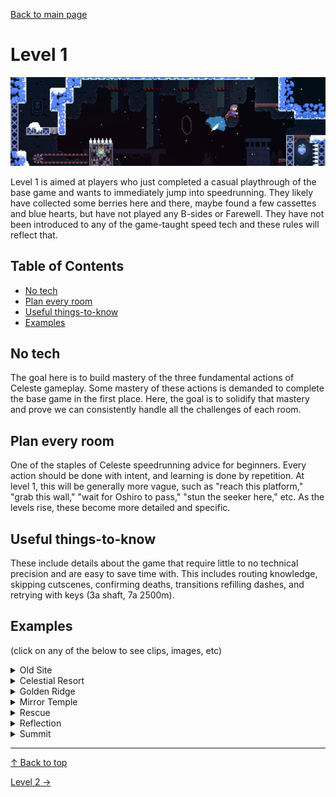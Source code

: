 [Back to main page](https://github.com/kwan22/habits/blob/main/README.md)

# Level 1

<img src = "https://github.com/kwan22/habits/blob/main/images/lv1.png" width = "960">

Level 1 is aimed at players who just completed a casual playthrough of the base game and wants to immediately jump into speedrunning. They likely have collected some berries here and there, maybe found a few cassettes and blue hearts, but have not played any B-sides or Farewell. They have not been introduced to any of the game-taught speed tech and these rules will reflect that.

## Table of Contents
- [No tech](#no-tech)
- [Plan every room](#plan-every-room)
- [Useful things-to-know](#useful-things-to-know)
- [Examples](#examples)

## No tech 
The goal here is to build mastery of the three fundamental actions of Celeste gameplay. Some mastery of these actions is demanded to complete the base game in the first place. Here, the goal is to solidify that mastery and prove we can consistently handle all the challenges of each room.

## Plan every room  
One of the staples of Celeste speedrunning advice for beginners. Every action should be done with intent, and learning is done by repetition. At level 1, this will be generally more vague, such as "reach this platform," "grab this wall," "wait for Oshiro to pass," "stun the seeker here," etc. As the levels rise, these become more detailed and specific.

## Useful things-to-know  
These include details about the game that require little to no technical precision and are easy to save time with. This includes routing knowledge, skipping cutscenes, confirming deaths, transitions refilling dashes, and retrying with keys (3a shaft, 7a 2500m).

## Examples

(click on any of the below to see clips, images, etc)

<details>
<summary>Old Site</summary>

The last Badeline room conveniently has a dev shortcut. Jump off the crumble block to make it disappear faster. Maneuvering around the ice block opens up another shortcut: lining up against the wall above it may be useful. Be sure to not grab when passing by the ice block, as grabbing the block will activate it to fall. <br>
<img src = "https://github.com/kwan22/habits/blob/main/images/lv1/2a_intervention_dev.webp" width = "480">
  
The plan for the last few coins in the Badeline chase sequence is to never cross your own path. <br>
<img src = "https://github.com/kwan22/habits/blob/main/images/lv1/2a_intervention.png" width = "480">
</details>

<details>
  <summary>Celestial Resort</summary>
  
Transitions refill dashes and retries keep keys. <br>
<img src = "https://github.com/kwan22/habits/blob/main/images/lv1/3a_key1.webp" width = "480">
<img src = "https://github.com/kwan22/habits/blob/main/images/lv1/3a_shaft_keyretry.png" width = "480">

In the Huge Mess section, the recommended order is chests (bottom), books (top), and towels (middle). <br>
<img src = "https://github.com/kwan22/habits/blob/main/images/lv1/3a_mess_chests.png" width = "320">
<img src = "https://github.com/kwan22/habits/blob/main/images/lv1/3a_mess_books.png" width = "320">
<img src = "https://github.com/kwan22/habits/blob/main/images/lv1/3a_mess_towels.png" width = "320">

Introducing the "red dot," a term borrowed from the chess habits. The idea is to be aware of when a major hazard is about to strike (Oshiro is about to charge) and ensure you have space to dodge. Whether your strat is able to line up with the Oshiro cycles shown in the clips depends on your movement: apply the red-dot principle to whatever Oshiro cycle you end up settling upon. <br>
    <img src = "https://github.com/kwan22/habits/blob/main/images/lv1/3a_final_2.webp" width = "480">
    <img src = "https://github.com/kwan22/habits/blob/main/images/lv1/3a_final_3.webp" width = "480">

</details>

<details>
  <summary>Golden Ridge</summary>
  Bubbles (both green and red) can be activated faster by pressing dash when in the bubble. <br>
  <img src = "https://github.com/kwan22/habits/blob/main/images/lv1/4a_fastbubble.webp" width = "480">

  Generally, horizontal dashing cuts through strong wind much better than updiagonal dashes <br>
    <img src = "https://github.com/kwan22/habits/blob/main/images/lv1/4a_snowball_4springs.webp" width = "480">
    <img src = "https://github.com/kwan22/habits/blob/main/images/lv1/4a_snowball_final.webp" width = "480">
</details>

<details>
  <summary>Mirror Temple</summary>
    
  Skip the depths key & door using the secret route for the heart. <br>
  <img src = "https://github.com/kwan22/habits/blob/main/images/lv1/5a_depths_keyskip.webp" width = "480">

  Use seekers to hit coins for you. <br>
  <img src = "https://github.com/kwan22/habits/blob/main/images/lv1/5a_unraveling_coin1.webp" width = "480">
  <img src = "https://github.com/kwan22/habits/blob/main/images/lv1/5a_unraveling_2ndlast.webp" width = "480">

  Learn to feel comfortable with stunning a charging seeker. Similar to the Oshiro red-dot: make it a priority to deal with these before making progress. Seekers are much smaller and easier to jump over compared to Oshiro, so stunning them gives you several seconds of free movement. The easiest way to stun them is to do a big jump as they approach, and then dash down onto their heads as they pass under you. <br>
  <img src = "https://github.com/kwan22/habits/blob/main/images/lv1/5a_unraveling_final_cut.webp" width = "480"><br>
  Aim for the high ground! Try to not let seekers approach you from above: letting them approach you from below or horizontally is much more reliable in jumping on top of them (cue Star Wars memes).<br>
  
  Seekers technically have no RNG but can have wildly different behaviors with slight changes in movement. Learning to stun seekers on command allows us a few seconds of free movement and mitigates their unpredictable behavior. You may find that you need to stun seekers in different spots than the strats shown here.
  
  Route for getting search keys that avoids the most seekers. <br>
  <img src = "https://github.com/kwan22/habits/blob/main/images/lv1/5a_search_keys.png" alt = "5a_search_keys" width = "960">
</details>

<details>
  <summary>Rescue</summary>
  Theo is a particularly challenging mechanic and deserves its own section.
  
  As mentioned earlier in the 5a section, seekers are easier to deal with if you're not below them. <br>
  <img src = "https://github.com/kwan22/habits/blob/main/images/lv1/5a_rescue_nofear_slow.webp" alt = "5a_rescue_nofear" width = "480"> <br>
  The red-dot principle still applies. Seekers can charge even when they're offscreen and can quickly catch up to you while you're throwing and regrabbing Theo. 

  Stunning a seeker while carrying Theo is a bit trickier since you can't dash while holding Theo. Handle the seeker and Theo separately, stunning the seeker where you can. A simple tactic is to jump over the seeker, throw Theo forward, and then stun the seeker using the jump+downdash method. <br>
  <img src = "https://github.com/kwan22/habits/blob/main/images/lv1/5a_rescue_berryroom_slow1.webp" width = "480">
  <img src = "https://github.com/kwan22/habits/blob/main/images/lv1/5a_rescue_berryroom_slow2.webp" width = "480">

  If you can jump, dash, and grab, then you can dash, grab and jump. Mastery of basic actions! <br>
  <img src = "https://github.com/kwan22/habits/blob/main/images/lv1/5a_rescue_2seeker.webp" width = "480">

  Stick to the plan: make sure the seeker is stunned if you tried but missed it. Your plan should be movement you are familiar with and practiced in so you don't need to improvise. <br>
  <img src = "https://github.com/kwan22/habits/blob/main/images/lv1/5a_rescue_seeker_final_1miss_slow.webp" width = "480">

</details>

<details>
  <summary>Reflection</summary>

  There are 6 route forks between top and bottom routes in Hollows. The 1st and last forks are relatively inconsequential (bottom for 1st fork and top for last fork are generally recommended, pick your favorite), but forks 2-5 should be prescribed.

  Go top on both 2nd and 3rd forks. <br>
  <img src = "https://github.com/kwan22/habits/blob/main/images/lv1/6a_hollows_2ndsplit.png" width = "480">
  <img src = "https://github.com/kwan22/habits/blob/main/images/lv1/6a_hollows_3rdsplit.png" width = "480"> <br>
  Go bottom on the 4th and top on the 5th forks. <br>
  <img src = "https://github.com/kwan22/habits/blob/main/images/lv1/6a_hollows_4th5thsplit.png" width = "960">

  The Badeline fight section is full of red dots, perhaps more literally this time. No need to be a hero, just dodge the hazards when they're close. <br>
  <img src = "https://github.com/kwan22/habits/blob/main/images/lv1/6a_rb_1.webp" width = "480">
  <img src = "https://github.com/kwan22/habits/blob/main/images/lv1/6a_rb_2.webp" width = "480">
</details>
<details>
<summary>Summit</summary>

  Take the first fork upwards in 1000m. <br>
  <img src = "https://github.com/kwan22/habits/blob/main/images/lv1/7a_1k_route.png" width = "480">

  Dream blocks can be grabbed on the exit side by holding grab and the opposite horizontal direction. This can slow down the movement if the dash rhythm and/or positioning is hard to keep up with. <br>
  <img src = "https://github.com/kwan22/habits/blob/main/images/lv1/7a_1k_dreamgrab.webp" width = "480">
  
  Take the berry route which can be easily accessed by using transitions to refill dashes. <br>
  <img src = "https://github.com/kwan22/habits/blob/main/images/lv1/7a_2k_toproute.webp" width = "480">

  Retry with the 2500m key is fast. <br>
  <img src = "https://github.com/kwan22/habits/blob/main/images/lv1/7a_2500m_keyretry.png" width = "480">
  
</details>

---

[&#8593; Back to top](#level-1)

[Level 2 &#8594;](https://github.com/kwan22/habits/blob/main/level2.md) 
